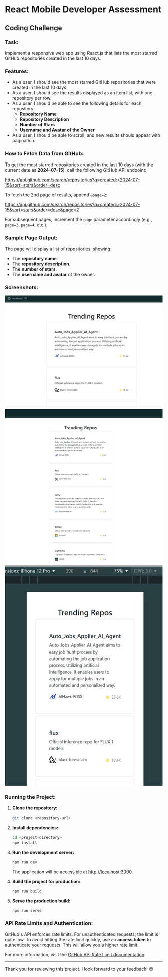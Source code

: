 # React Mobile Developer Assessment

## Coding Challenge

### Task:
Implement a responsive web app using React.js that lists the most starred GitHub repositories created in the last 10 days.

### Features:
- As a user, I should see the most starred GitHub repositories that were created in the last 10 days.
- As a user, I should see the results displayed as an item list, with one repository per row.
- As a user, I should be able to see the following details for each repository:
  - **Repository Name**
  - **Repository Description**
  - **Number of Stars**
  - **Username and Avatar of the Owner**
- As a user, I should be able to scroll, and new results should appear with pagination.

### How to Fetch Data from GitHub:

To get the most starred repositories created in the last 10 days (with the current date as **2024-07-15**), call the following GitHub API endpoint:

https://api.github.com/search/repositories?q=created:>2024-07-15&sort=stars&order=desc

To fetch the 2nd page of results, append `&page=2`:

https://api.github.com/search/repositories?q=created:>2024-07-15&sort=stars&order=desc&page=2


For subsequent pages, increment the `page` parameter accordingly (e.g., `page=3`, `page=4`, etc.).

### Sample Page Output:
The page will display a list of repositories, showing:
- The **repository name**.
- The **repository description**.
- The **number of stars**.
- The **username and avatar** of the owner.

### Screenshots:
![Screenshot 1](src/assets/1.jpeg)
![Screenshot 2](src/assets/2.jpeg)
![Screenshot 3](src/assets/3.jpeg)

### Running the Project:

1. **Clone the repository:**

    ```bash
    git clone <repository-url>
    ```

2. **Install dependencies:**

    ```bash
    cd <project-directory>
    npm install
    ```

3. **Run the development server:**

    ```bash
    npm run dev
    ```

    The application will be accessible at [http://localhost:3000](http://localhost:3000).

4. **Build the project for production:**

    ```bash
    npm run build
    ```

5. **Serve the production build:**

    ```bash
    npm run serve
    ```

### API Rate Limits and Authentication:

GitHub's API enforces rate limits. For unauthenticated requests, the limit is quite low. To avoid hitting the rate limit quickly, use an **access token** to authenticate your requests. This will allow you a higher rate limit.

For more information, visit the [GitHub API Rate Limit documentation](https://docs.github.com/en/rest/overview/resources-in-the-rest-api#rate-limiting).

---

Thank you for reviewing this project. I look forward to your feedback! 😊
